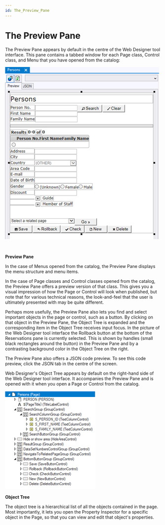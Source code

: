```yaml
---
id: The_Preview_Pane
---
```


# The Preview Pane

The Preview Pane appears by default in the centre of the Web Designer tool interface. This pane contains a tabbed window for each Page class, Control class, and Menu that you have opened from the catalog:

![](./assets/18887714-25db-4100-a57a-6d321893ed56.png)

 

**Preview Pane**



In the case of Menus opened from the catalog, the Preview Pane displays the menu structure and menu items.

In the case of Page classes and Control classes opened from the catalog, the Preview Pane offers a preview version of that class. This gives you a visual impression of how the Page or Control will look when published, but note that for various technical reasons, the look-and-feel that the user is ultimately presented with may be quite different.

Perhaps more usefully, the Preview Pane also lets you find and select important objects in the page or control, such as a button. By clicking on that object in the Preview Pane, the Object Tree is expanded and the corresponding item in the Object Tree receives input focus. In the picture of the Web Designer tool interface the Rollback button at the bottom of the Reservations pane is currently selected. This is shown by handles (small black rectangles around the button) in the Preview Pane and by a contrasting background color in the Object Tree on the right.

The Preview Pane also offers a JSON code preview. To see this code preview, click the JSON tab in the centre of the screen.

Web Designer's Object Tree appears by default on the right-hand side of the Web Designer tool interface. It accompanies the Preview Pane and is opened with it when you open a Page or Control from the catalog.  

![](./assets/d357385f-b2c3-4014-bae0-814310290a97.png)

**Object Tree**

The object tree is a hierarchical list of all the objects contained in the page. Most importantly, it lets you open the Property Inspector for a specific object in the Page, so that you can view and edit that object's properties.